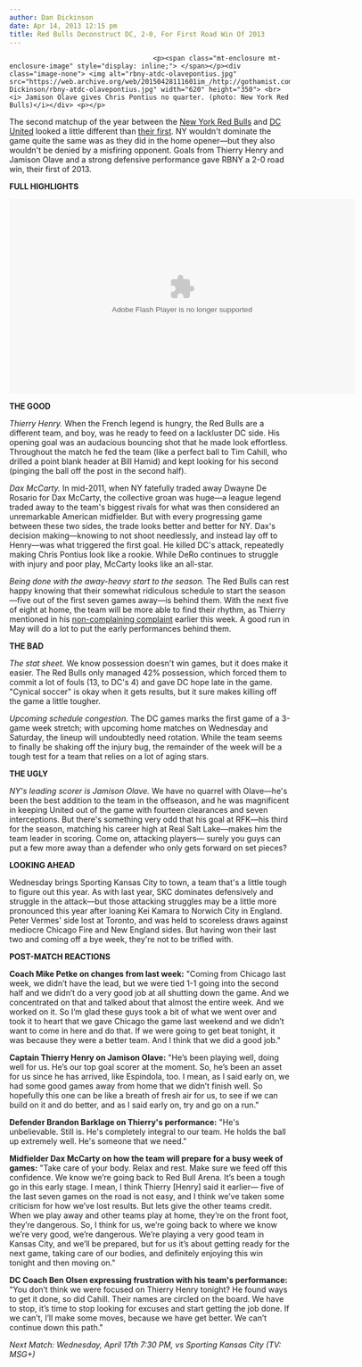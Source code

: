 ```yaml
---
author: Dan Dickinson
date: Apr 14, 2013 12:15 pm
title: Red Bulls Deconstruct DC, 2-0, For First Road Win Of 2013
---
```


	
										<p><span class="mt-enclosure mt-enclosure-image" style="display: inline;"> </span></p><div class="image-none"> <img alt="rbny-atdc-olavepontius.jpg" src="https://web.archive.org/web/20150428111601im_/http://gothamist.com/attachments/Dan Dickinson/rbny-atdc-olavepontius.jpg" width="620" height="350"> <br> <i> Jamison Olave gives Chris Pontius no quarter. (photo: New York Red Bulls)</i></div> <p></p>

<p>The second matchup of the year between the <a href="https://web.archive.org/web/20150428111601/http://gothamist.com/tags/redbulls">New York Red Bulls</a> and <a href="https://web.archive.org/web/20150428111601/http://dcist.com/tags/dcunited">DC United</a> looked a little different than <a href="https://web.archive.org/web/20150428111601/http://gothamist.com/2013/03/17/rbny_0_dcu_0.php">their first</a>.  NY wouldn&apos;t dominate the game quite the same was as they did in the home opener&#x2014;but they also wouldn&apos;t be denied by a misfiring opponent.  Goals from Thierry Henry and Jamison Olave and a strong defensive performance gave RBNY a 2-0 road win, their first of 2013.</p>

<p><strong>FULL HIGHLIGHTS</strong></p>

<p><object width="620" height="349" id="cfb48b2oi" name="cfb48b2on" classid="clsid:D27CDB6E-AE6D-11cf-96B8-444553540000"><param name="movie" value="http://p.mlssoccer.com/SAu5a/video/1686666/1686666_2013-04-13-213006.640hq.mp4"><param name="allowFullScreen" value="true"><param name="allowScriptAccess" value="always"><embed width="620" height="349" src="https://web.archive.org/web/20150428111601oe_/http://p.mlssoccer.com/SAu5a/video/1686666/1686666_2013-04-13-213006.640hq.mp4" id="cfb48b2ei" name="cfb48b2en" type="application/x-shockwave-flash" allowfullscreen="true" allowscriptaccess="always"></object></p>

<p><strong>THE GOOD</strong></p>

<p><em>Thierry Henry.</em>  When the French legend is hungry, the Red Bulls are a different team, and boy, was he ready to feed on a lackluster DC side.  His opening goal was an audacious bouncing shot that he made look effortless.  Throughout the match he fed the team (like a perfect ball to Tim Cahill, who drilled a point blank header at Bill Hamid) and kept looking for his second (pinging the ball off the post in the second half).  </p>

<p><em>Dax McCarty.</em>  In mid-2011, when NY fatefully traded away Dwayne De Rosario for Dax McCarty, the collective groan was huge&#x2014;a league legend traded away to the team&apos;s biggest rivals for what was then considered an unremarkable American midfielder.  But with every progressing game between these two sides, the trade looks better and better for NY.  Dax&apos;s decision making&#x2014;knowing to not shoot needlessly, and instead lay off to Henry&#x2014;was what triggered the first goal.  He killed DC&apos;s attack, repeatedly making Chris Pontius look like a rookie.  While DeRo continues to struggle with injury and poor play, McCarty looks like an all-star.</p>

<p><em>Being done with the away-heavy start to the season.</em>  The Red Bulls can rest happy knowing that their somewhat ridiculous schedule to start the season&#x2014;five out of the first seven games away&#x2014;is behind them.  With the next five of eight at home, the team will be more able to find their rhythm, as Thierry mentioned in his <a href="https://web.archive.org/web/20150428111601/http://www.mlssoccer.com/news/article/2013/04/11/thierry-henry-points-road-heavy-schedule-explain-new-york-red-bulls-early-st">non-complaining complaint</a> earlier this week.  A good run in May will do a lot to put the early performances behind them.</p>

<p><strong>THE BAD</strong></p>

<p><em>The stat sheet.</em>  We know possession doesn&apos;t win games, but it does make it easier.  The Red Bulls only managed 42% possession, which forced them to commit a lot of fouls (13, to DC&apos;s 4) and gave DC hope late in the game.  &quot;Cynical soccer&quot; is okay when it gets results, but it sure makes killing off the game a little tougher.</p>

<p><em>Upcoming schedule congestion.</em>  The DC games marks the first game of a 3-game week stretch; with upcoming home matches on Wednesday and Saturday, the lineup will undoubtedly need rotation.  While the team seems to finally be shaking off the injury bug, the remainder of the week will be a tough test for a team that relies on a lot of aging stars.</p>

<p><strong>THE UGLY</strong></p>

<p><em>NY&apos;s leading scorer is Jamison Olave.</em>  We have no quarrel with Olave&#x2014;he&apos;s been the best addition to the team in the offseason, and he was magnificent in keeping United out of the game with fourteen clearances and seven interceptions.  But there&apos;s something very odd that his goal at RFK&#x2014;his third for the season, matching his career high at Real Salt Lake&#x2014;makes him the team leader in scoring.  Come on, attacking players&#x2014; surely you guys can put a few more away than a defender who only gets forward on set pieces?</p>

<p><strong>LOOKING AHEAD</strong></p>

<p>Wednesday brings Sporting Kansas City to town, a team that&apos;s a little tough to figure out this year.  As with last year, SKC dominates defensively and struggle in the attack&#x2014;but those attacking struggles may be a little more pronounced this year after loaning Kei Kamara to Norwich City in England.  Peter Vermes&apos; side lost at Toronto, and was held to scoreless draws against mediocre Chicago Fire and New England sides.  But having won their last two and coming off a bye week, they&apos;re not to be trifled with.</p>

<p><strong>POST-MATCH REACTIONS</strong></p>

<p><strong>Coach Mike Petke on changes from last week:</strong> &quot;Coming from Chicago last week, we didn&#x2019;t have the lead, but we were tied 1-1 going into the second half and we didn&#x2019;t do a very good job at all shutting down the game. And we concentrated on that and talked about that almost the entire week. And we worked on it. So I&#x2019;m glad these guys took a bit of what we went over and took it to heart that we gave Chicago the game last weekend and we didn&#x2019;t want to come in here and do that. If we were going to get beat tonight, it was because they were a better team.  And I think that we did a good job.&quot;</p>

<p><strong>Captain Thierry Henry on Jamison Olave:</strong> &quot;He&#x2019;s been playing well, doing well for us. He&#x2019;s our top goal scorer at the moment. So, he&#x2019;s been an asset for us since he has arrived, like Espindola, too. I mean, as I said early on, we had some good games away from home that we didn&#x2019;t finish well. So hopefully this one can be like a breath of fresh air for us, to see if we can build on it and do better, and as I said early on, try and go on a run.&quot;</p>

<p><strong>Defender Brandon Barklage on Thierry&apos;s performance:</strong> &quot;He&apos;s unbelievable.  Still is.  He&apos;s completely integral to our team.  He holds the ball up extremely well.  He&apos;s someone that we need.&quot;</p>

<p><strong>Midfielder Dax McCarty on how the team will prepare for a busy week of games:</strong> &quot;Take care of your body. Relax and rest. Make sure we feed off this confidence. We know we&#x2019;re going back to Red Bull Arena. It&#x2019;s been a tough go in this early stage. I mean, I think Thierry [Henry] said it earlier&#x2014; five of the last seven games on the road is not easy, and I think we&#x2019;ve taken some criticism for how we&#x2019;ve lost results. But lets give the other teams credit. When we play away and other teams play at home, they&#x2019;re on the front foot, they&#x2019;re dangerous. So, I think for us, we&#x2019;re going back to where we know we&#x2019;re very good, we&#x2019;re dangerous. We&#x2019;re playing a very good team in Kansas City, and we&#x2019;ll be prepared, but for us it&#x2019;s about getting ready for the next game, taking care of our bodies, and definitely enjoying this win tonight and then moving on.&quot;</p>

<p><strong>DC Coach Ben Olsen expressing frustration with his team&apos;s performance:</strong> &quot;You don&#x2019;t think we were focused on Thierry Henry tonight? He found ways to get it done, so did Cahill. Their names are circled on the board. We have to stop, it&#x2019;s time to stop looking for excuses and start getting the job done. If we can&#x2019;t, I&#x2019;ll make some moves, because we have get better. We can&#x2019;t continue down this path.&quot;</p>

<p><em>Next Match: Wednesday, April 17th 7:30 PM, vs Sporting Kansas City (TV: MSG+)</em></p>					
										
									
				
